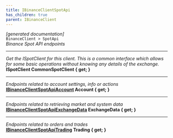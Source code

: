 ```yaml
---
title: IBinanceClientSpotApi
has_children: true
parent: IBinanceClient
---
```

*[generated documentation]*  
`BinanceClient > SpotApi`  
*Binance Spot API endpoints*
  
***
*Get the ISpotClient for this client. This is a common interface which allows for some basic operations without knowing any details of the exchange.*  
**ISpotClient CommonSpotClient { get; }**  
***
*Endpoints related to account settings, info or actions*  
**[IBinanceClientSpotApiAccount](IBinanceClientSpotApiAccount.html) Account { get; }**  
***
*Endpoints related to retrieving market and system data*  
**[IBinanceClientSpotApiExchangeData](IBinanceClientSpotApiExchangeData.html) ExchangeData { get; }**  
***
*Endpoints related to orders and trades*  
**[IBinanceClientSpotApiTrading](IBinanceClientSpotApiTrading.html) Trading { get; }**  
